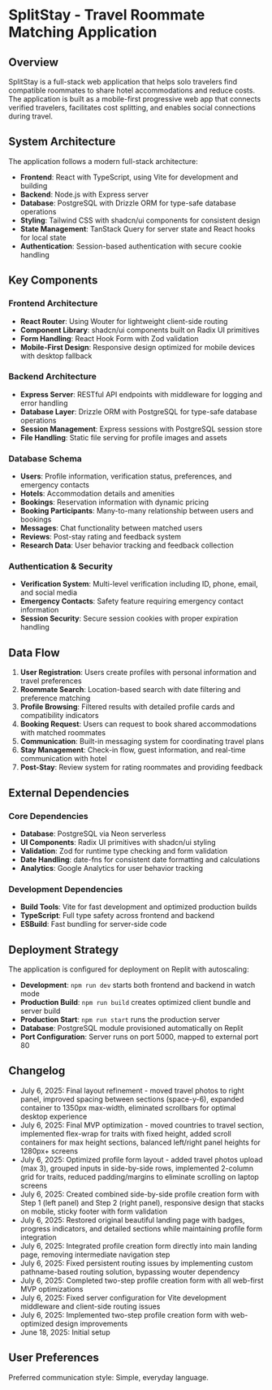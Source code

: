 # SplitStay - Travel Roommate Matching Application

## Overview

SplitStay is a full-stack web application that helps solo travelers find compatible roommates to share hotel accommodations and reduce costs. The application is built as a mobile-first progressive web app that connects verified travelers, facilitates cost splitting, and enables social connections during travel.

## System Architecture

The application follows a modern full-stack architecture:

- **Frontend**: React with TypeScript, using Vite for development and building
- **Backend**: Node.js with Express server
- **Database**: PostgreSQL with Drizzle ORM for type-safe database operations
- **Styling**: Tailwind CSS with shadcn/ui components for consistent design
- **State Management**: TanStack Query for server state and React hooks for local state
- **Authentication**: Session-based authentication with secure cookie handling

## Key Components

### Frontend Architecture
- **React Router**: Using Wouter for lightweight client-side routing
- **Component Library**: shadcn/ui components built on Radix UI primitives
- **Form Handling**: React Hook Form with Zod validation
- **Mobile-First Design**: Responsive design optimized for mobile devices with desktop fallback

### Backend Architecture
- **Express Server**: RESTful API endpoints with middleware for logging and error handling
- **Database Layer**: Drizzle ORM with PostgreSQL for type-safe database operations
- **Session Management**: Express sessions with PostgreSQL session store
- **File Handling**: Static file serving for profile images and assets

### Database Schema
- **Users**: Profile information, verification status, preferences, and emergency contacts
- **Hotels**: Accommodation details and amenities
- **Bookings**: Reservation information with dynamic pricing
- **Booking Participants**: Many-to-many relationship between users and bookings
- **Messages**: Chat functionality between matched users
- **Reviews**: Post-stay rating and feedback system
- **Research Data**: User behavior tracking and feedback collection

### Authentication & Security
- **Verification System**: Multi-level verification including ID, phone, email, and social media
- **Emergency Contacts**: Safety feature requiring emergency contact information
- **Session Security**: Secure session cookies with proper expiration handling

## Data Flow

1. **User Registration**: Users create profiles with personal information and travel preferences
2. **Roommate Search**: Location-based search with date filtering and preference matching
3. **Profile Browsing**: Filtered results with detailed profile cards and compatibility indicators
4. **Booking Request**: Users can request to book shared accommodations with matched roommates
5. **Communication**: Built-in messaging system for coordinating travel plans
6. **Stay Management**: Check-in flow, guest information, and real-time communication with hotel
7. **Post-Stay**: Review system for rating roommates and providing feedback

## External Dependencies

### Core Dependencies
- **Database**: PostgreSQL via Neon serverless
- **UI Components**: Radix UI primitives with shadcn/ui styling
- **Validation**: Zod for runtime type checking and form validation
- **Date Handling**: date-fns for consistent date formatting and calculations
- **Analytics**: Google Analytics for user behavior tracking

### Development Dependencies
- **Build Tools**: Vite for fast development and optimized production builds
- **TypeScript**: Full type safety across frontend and backend
- **ESBuild**: Fast bundling for server-side code

## Deployment Strategy

The application is configured for deployment on Replit with autoscaling:

- **Development**: `npm run dev` starts both frontend and backend in watch mode
- **Production Build**: `npm run build` creates optimized client bundle and server build
- **Production Start**: `npm run start` runs the production server
- **Database**: PostgreSQL module provisioned automatically on Replit
- **Port Configuration**: Server runs on port 5000, mapped to external port 80

## Changelog

- July 6, 2025: Final layout refinement - moved travel photos to right panel, improved spacing between sections (space-y-6), expanded container to 1350px max-width, eliminated scrollbars for optimal desktop experience
- July 6, 2025: Final MVP optimization - moved countries to travel section, implemented flex-wrap for traits with fixed height, added scroll containers for max height sections, balanced left/right panel heights for 1280px+ screens
- July 6, 2025: Optimized profile form layout - added travel photos upload (max 3), grouped inputs in side-by-side rows, implemented 2-column grid for traits, reduced padding/margins to eliminate scrolling on laptop screens
- July 6, 2025: Created combined side-by-side profile creation form with Step 1 (left panel) and Step 2 (right panel), responsive design that stacks on mobile, sticky footer with form validation
- July 6, 2025: Restored original beautiful landing page with badges, progress indicators, and detailed sections while maintaining profile form integration
- July 6, 2025: Integrated profile creation form directly into main landing page, removing intermediate navigation step
- July 6, 2025: Fixed persistent routing issues by implementing custom pathname-based routing solution, bypassing wouter dependency
- July 6, 2025: Completed two-step profile creation form with all web-first MVP optimizations
- July 6, 2025: Fixed server configuration for Vite development middleware and client-side routing issues
- July 6, 2025: Implemented two-step profile creation form with web-optimized design improvements
- June 18, 2025: Initial setup

## User Preferences

Preferred communication style: Simple, everyday language.